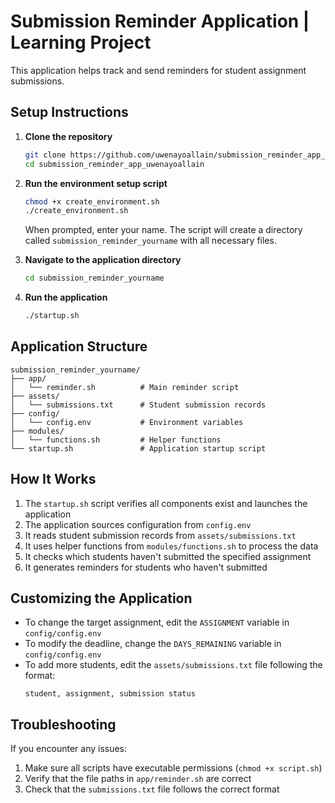 # Submission Reminder Application | Learning Project

This application helps track and send reminders for student assignment submissions.

## Setup Instructions

1. **Clone the repository**
   ```bash
   git clone https://github.com/uwenayoallain/submission_reminder_app_uwenayoallain.git
   cd submission_reminder_app_uwenayoallain
   ```

2. **Run the environment setup script**
   ```bash
   chmod +x create_environment.sh
   ./create_environment.sh
   ```
   
   When prompted, enter your name. The script will create a directory called `submission_reminder_yourname` with all necessary files.

3. **Navigate to the application directory**
   ```bash
   cd submission_reminder_yourname
   ```

4. **Run the application**
   ```bash
   ./startup.sh
   ```

## Application Structure

```
submission_reminder_yourname/
├── app/
│   └── reminder.sh          # Main reminder script
├── assets/
│   └── submissions.txt      # Student submission records
├── config/
│   └── config.env           # Environment variables
├── modules/
│   └── functions.sh         # Helper functions
└── startup.sh               # Application startup script
```

## How It Works

1. The `startup.sh` script verifies all components exist and launches the application
2. The application sources configuration from `config.env`
3. It reads student submission records from `assets/submissions.txt`
4. It uses helper functions from `modules/functions.sh` to process the data
5. It checks which students haven't submitted the specified assignment
6. It generates reminders for students who haven't submitted

## Customizing the Application

- To change the target assignment, edit the `ASSIGNMENT` variable in `config/config.env`
- To modify the deadline, change the `DAYS_REMAINING` variable in `config/config.env`
- To add more students, edit the `assets/submissions.txt` file following the format:
  ```
  student, assignment, submission status
  ```

## Troubleshooting

If you encounter any issues:
1. Make sure all scripts have executable permissions (`chmod +x script.sh`)
2. Verify that the file paths in `app/reminder.sh` are correct
3. Check that the `submissions.txt` file follows the correct format

